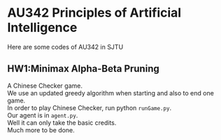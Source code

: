 # AU342 Principles of Artificial Intelligence
 Here are some codes of AU342 in SJTU
 
HW1:Minimax Alpha-Beta Pruning
---
A Chinese Checker game.\
We use an updated greedy algorithm when starting and also to end one game.\
In order to play Chinese Checker, run python `runGame.py`.\
Our agent is in `agent.py`.\
Well it can only take the basic credits.\
Much more to be done.
